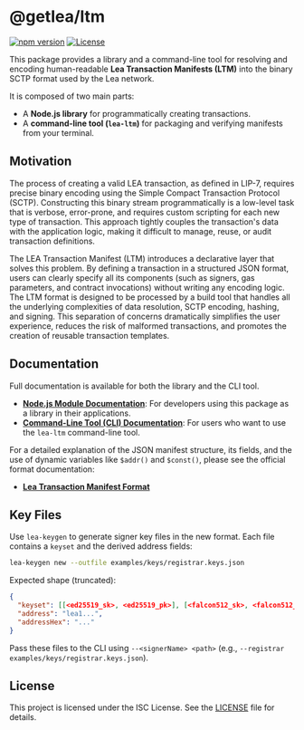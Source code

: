 <!--
giturl: https://github.com/LEA-Blockchain/ltm
name: lea-ltm
version: 1.0.0
description: A library and CLI for resolving and encoding LEA Transaction Manifests.
-->

# @getlea/ltm

[![npm version](https://img.shields.io/npm/v/@getlea/ltm.svg)](https://www.npmjs.com/package/@getlea/ltm)
[![License](https://img.shields.io/npm/l/@getlea/ltm.svg)](https://github.com/LEA-Blockchain/ltm/blob/main/LICENSE)

This package provides a library and a command-line tool for resolving and encoding human-readable **Lea Transaction Manifests (LTM)** into the binary SCTP format used by the Lea network.

It is composed of two main parts:
- A **Node.js library** for programmatically creating transactions.
- A **command-line tool (`lea-ltm`)** for packaging and verifying manifests from your terminal.

## Motivation

The process of creating a valid LEA transaction, as defined in LIP-7, requires precise binary encoding using the Simple Compact Transaction Protocol (SCTP). Constructing this binary stream programmatically is a low-level task that is verbose, error-prone, and requires custom scripting for each new type of transaction. This approach tightly couples the transaction's data with the application logic, making it difficult to manage, reuse, or audit transaction definitions.

The LEA Transaction Manifest (LTM) introduces a declarative layer that solves this problem. By defining a transaction in a structured JSON format, users can clearly specify all its components (such as signers, gas parameters, and contract invocations) without writing any encoding logic. The LTM format is designed to be processed by a build tool that handles all the underlying complexities of data resolution, SCTP encoding, hashing, and signing. This separation of concerns dramatically simplifies the user experience, reduces the risk of malformed transactions, and promotes the creation of reusable transaction templates.

## Documentation

Full documentation is available for both the library and the CLI tool.

-   **[Node.js Module Documentation](https://lea-blockchain.github.io/ltm/MODULE.md)**: For developers using this package as a library in their applications.
-   **[Command-Line Tool (CLI) Documentation](https://lea-blockchain.github.io/ltm/CLI.md)**: For users who want to use the `lea-ltm` command-line tool.

For a detailed explanation of the JSON manifest structure, its fields, and the use of dynamic variables like `$addr()` and `$const()`, please see the official format documentation:

- **[Lea Transaction Manifest Format](https://lea-blockchain.github.io/ltm/LTM_FORMAT.md)**

## Key Files

Use `lea-keygen` to generate signer key files in the new format. Each file contains a `keyset` and the derived address fields:

```sh
lea-keygen new --outfile examples/keys/registrar.keys.json
```

Expected shape (truncated):

```json
{
  "keyset": [[<ed25519_sk>, <ed25519_pk>], [<falcon512_sk>, <falcon512_pk>]],
  "address": "lea1...",
  "addressHex": "..."
}
```

Pass these files to the CLI using `--<signerName> <path>` (e.g., `--registrar examples/keys/registrar.keys.json`).

## License

This project is licensed under the ISC License. See the [LICENSE](https://github.com/LEA-Blockchain/ltm/blob/main/LICENSE) file for details.
